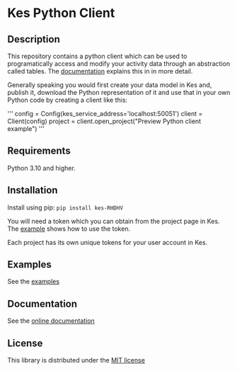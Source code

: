 # Kes Python Client

## Description

This repository contains a python client which can be used to programatically access and modify your activity data through an abstraction called tables. The [documentation](https://royalhaskoningdhv.github.io/kes-python-client/build/html/index.html#) explains this in in more detail.

Generally speaking you would first create your data model in Kes and, publish it, download the Python representation of it and use that in your own Python code by creating a client like this:

'''
config = Config(kes_service_address='localhost:50051')
client = Client(config)
project = client.open_project("Preview Python client example")
'''

## Requirements

Python 3.10 and higher.
## Installation

Install using pip: `pip install kes-RHDHV`

You will need a token which you can obtain from the project page in Kes. The [example](https://github.com/RoyalHaskoningDHV/kes-python-client/blob/main/examples/example.py#L10) shows how to use the token.

Each project has its own unique tokens for your user account in Kes.
## Examples

See the [examples](examples)

## Documentation

See the [online documentation](https://royalhaskoningdhv.github.io/kes-python-client/build/html/index.html)

## License

This library is distributed under the [MIT license](LICENSE)
